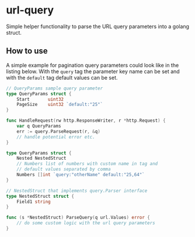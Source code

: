 # url-query

Simple helper functionality to parse the URL query parameters into a golang struct. 

## How to use

A simple example for pagination query parameters could look like in the listing below.
With the `query` tag the parameter key name can be set and with the `default` tag default values can be set.

```go
// QueryParams sample query parameter 
type QueryParams struct {
	Start       uint32 
	PageSize    uint32 `default:"25"`
}

func HandleRequest(rw http.ResponseWriter, r *http.Request) {
	var q QueryParams
	err := query.ParseRequest(r, &q)
	// handle potential error etc.
}

type QueryParams struct {
    Nested NestedStruct
	// Numbers list of numbers with custom name in tag and 
	// default values separated by comma
    Numbers []int `query:"otherName" default:"25,64"`
}

// NestedStruct that implements query.Parser interface
type NestedStruct struct {
	Field1 string
}

func (s *NestedStruct) ParseQuery(q url.Values) error {
	// do some custom logic with the url query parameters
}
```
